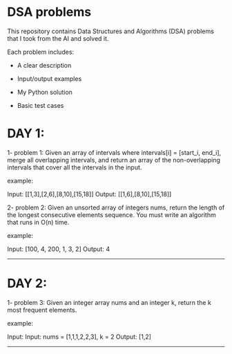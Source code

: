 # DSA problems

This repository contains Data Structures and Algorithms (DSA) problems that I took from the AI and solved it.

Each problem includes:

- A clear description

- Input/output examples

- My Python solution

- Basic test cases

# DAY 1:

1- problem 1: Given an array of intervals where intervals[i] = [start_i, end_i], merge all overlapping intervals, and return an array of the non-overlapping intervals that cover all the intervals in the input.

example: 

Input: [[1,3],[2,6],[8,10],[15,18]]  Output: [[1,6],[8,10],[15,18]]

2- problem 2: Given an unsorted array of integers nums, return the length of the longest consecutive elements sequence.
You must write an algorithm that runs in O(n) time.

example: 

Input: [100, 4, 200, 1, 3, 2] Output: 4

------------------------------------------------------------------------------------------------------------------------------------
# DAY 2:

1- problem 3: Given an integer array nums and an integer k, return the k most frequent elements.

example: 

Input: Input: nums = [1,1,1,2,2,3], k = 2   Output: [1,2]

------------------------------------------------------------------------------------------------------------------------------------
